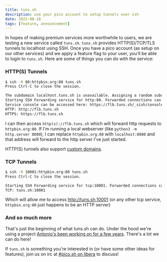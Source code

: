 ```yaml
---
title: tuns.sh
description: use your pico account to setup tunnels over ssh
date: 2022-08-18
tags: [feature, announcement]
---
```


In hopes of making premium services more worthwhile to users, we are testing a
new service called `tuns.sh`. `tuns.sh` provides HTTP(S)/TCP/TLS tunnels to
localhost using SSH. Once you have a pico account (as setup on our other
services) and we apply a feature flag to your user, you'll be able to login to
`tuns.sh`. Here are some of things you can do with the service:

### HTTP(S) Tunnels

```bash
$ ssh -R 80:httpbin.org:80 tuns.sh
Press Ctrl-C to close the session.

The subdomain localhost.tuns.sh is unavailable. Assigning a random subdomain.
Starting SSH Forwarding service for http:80. Forwarded connections can be accessed via the following methods:
Service console can be accessed here: https://flb.tuns.sh/_sish/console?x-authorization=[REDACTED]
HTTP: http://flb.tuns.sh
HTTPS: https://flb.tuns.sh
```

I can then access `http(s)://flb.tuns.sh` which will forward http requests to
`httpbin.org:80`. If I'm running a local webserver (like
`python3 -m http.server 8080`), I can replace `httpbin.org:80` with
`localhost:8080` and that address will forward to the http server I've just
started.

HTTP(S) tunnels also support
[custom domains](https://github.com/antoniomika/sish#custom-domains).

### TCP Tunnels

```bash
$ ssh -R 10001:httpbin.org:80 tuns.sh
Press Ctrl-C to close the session.

Starting SSH Forwarding service for tcp:10001. Forwarded connections can be accessed via the following methods:
TCP: tuns.sh:10001
```

Which will allow me to access http://tuns.sh:10001 (or any other tcp service,
`httpbin.org:80` just happens to be an HTTP server)

### And so much more

That's just the beginning of what tuns.sh can do. Under the hood we're using a
project
[Antonio's been working on for a few years](https://github.com/antoniomika/sish).
There's a lot we can do here!

If `tuns.sh` is something you're interested in (or have some other ideas for
features), join us on irc at
[#pico.sh on libera](https://web.libera.chat/#pico.sh) to discuss!
